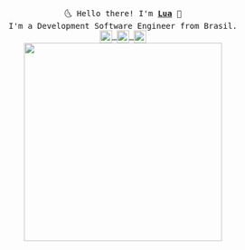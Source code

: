 <p align="center">
  <br>
  <samp>
    🌜 Hello there! I'm <b><a rel="nofollow noopener noreferrer" target="_blank" href="https://www.instagram.com/luazinha_l/">Lua</a></b> 🌛
    <br>I'm a Development Software Engineer from Brasil.<br>
    
<a href="https://www.linkedin.com/in/luanna-leonel-1932921b6/">
  <img align="center" alt="Luanna's Linkdein" width="22px" src="https://cdn.jsdelivr.net/npm/simple-icons@v3/icons/linkedin.svg" />
</a>
<a href="https://github.com/LuannaLeonel">
  <img align="center" alt="Luanna's Github" width="22px" src="https://cdn.jsdelivr.net/npm/simple-icons@v3/icons/github.svg" />
</a>
<a href="https://open.spotify.com/user/66o9arxqe7rhr4035nbcnvmxj?si=VN8R8NejRsGpQGejXHlrcg&utm_source=copy-link">
  <img align="center" alt="Luanna's Spotify" width="22px" src="https://cdn.jsdelivr.net/npm/simple-icons@v3/icons/spotify.svg" />
</a>

<br />

</samp>

  <img src="https://i.pinimg.com/originals/bd/2c/78/bd2c7897b8f9d3a112b2f918eb1b5faf.gif" width="350"/>
  
</p>




